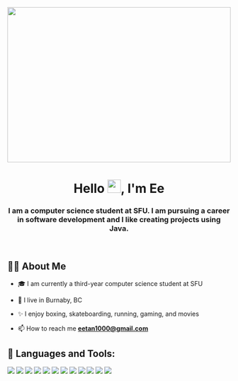 <a href="#"><img width="100%" height="350px" src="https://i.pinimg.com/originals/1c/4f/ac/1c4facad627b098885aec6266b8c6c0e.gif" /></a>

<h1 align="center">Hello <img src="https://raw.githubusercontent.com/MartinHeinz/MartinHeinz/master/wave.gif" width="30px">, I'm Ee</h1>
<h3 align="center">I am a computer science student at SFU. I am pursuing a career in software development and I like creating projects using Java.</h3>

<br/>

## 👨‍💻 About Me

- 🎓 I am currently a third-year computer science student at SFU

- 📍  I live in Burnaby, BC 

- ✨ I enjoy boxing, skateboarding, running, gaming, and movies

- 📫 How to reach me **eetan1000@gmail.com**

## 🚀 Languages and Tools:

<p align="left"> 
    <a pointer-events:none> <img src="https://img.icons8.com/color/48/000000/java-coffee-cup-logo.png"/> </a>
    <a> <img src="https://img.icons8.com/color/48/000000/javascript.png"/> </a> 
    <a> <img src="https://img.icons8.com/color/48/000000/c-plus-plus-logo.png"/> </a>
    <a> <img src="https://img.icons8.com/plasticine/50/000000/react.png"/> </a>
    <a> <img src="https://img.icons8.com/color/48/000000/mysql-logo.png"/></a>
    <a> <img src="https://img.icons8.com/color/48/000000/spring-logo.png"/> </a> 
    <a> <img src="https://img.icons8.com/color/48/000000/python.png"/> </a> 
    <a> <img src="https://img.icons8.com/color/48/000000/html-5.png"/> </a> 
    <a> <img src="https://img.icons8.com/color/48/000000/css3.png"/> </a>  
    <a> <img src="https://img.icons8.com/color/48/000000/git.png"/> </a> 
    <a> <img src="https://img.icons8.com/color/48/000000/haskell.png"/> </a>
    <a> <img src="https://img.icons8.com/external-those-icons-flat-those-icons/48/000000/external-PHP-programming-and-development-those-icons-flat-those-icons.png"/> </a>
</p>

<br/>

